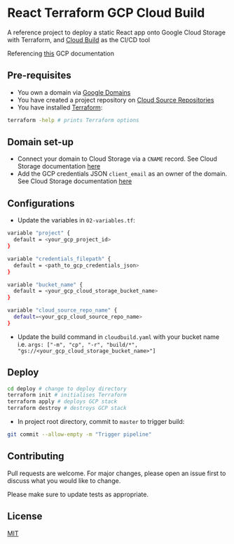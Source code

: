 # React Terraform GCP Cloud Build

A reference project to deploy a static React app onto Google Cloud Storage with Terraform, and [Cloud Build](https://cloud.google.com/cloud-build) as the CI/CD tool

Referencing [this](https://cloud.google.com/storage/docs/hosting-static-website-http) GCP documentation

## Pre-requisites

- You own a domain via [Google Domains](https://domains.google/intl/en-GB/)
- You have created a project repository on [Cloud Source Repositories](https://cloud.google.com/source-repositories)
- You have installed [Terraform](https://learn.hashicorp.com/tutorials/terraform/install-cli):

```bash
terraform -help # prints Terraform options
```

## Domain set-up

- Connect your domain to Cloud Storage via a `CNAME` record. See Cloud Storage documentation [here](https://cloud.google.com/storage/docs/hosting-static-website-http#cname)
- Add the GCP credentials JSON `client_email` as an owner of the domain. See Cloud Storage documentation [here](https://cloud.google.com/storage/docs/domain-name-verification#additional_verified_owners)

## Configurations

- Update the variables in `02-variables.tf`:

```bash
variable "project" {
  default = <your_gcp_project_id>
}

variable "credentials_filepath" {
  default = <path_to_gcp_credentials_json>
}

variable "bucket_name" {
  default = <your_gcp_cloud_storage_bucket_name>
}

variable "cloud_source_repo_name" {
  default=<your_gcp_cloud_source_repo_name>
}
```

- Update the build command in `cloudbuild.yaml` with your bucket name i.e. `args: ["-m", "cp", "-r", "build/*", "gs://<your_gcp_cloud_storage_bucket_name>"]`

## Deploy

```bash
cd deploy # change to deploy directory
terraform init # initialises Terraform
terraform apply # deploys GCP stack
terraform destroy # destroys GCP stack
```

- In project root directory, commit to `master` to trigger build:

```bash
git commit --allow-empty -m "Trigger pipeline"
```

## Contributing

Pull requests are welcome. For major changes, please open an issue first to discuss what you would like to change.

Please make sure to update tests as appropriate.

## License

[MIT](https://choosealicense.com/licenses/mit/)
